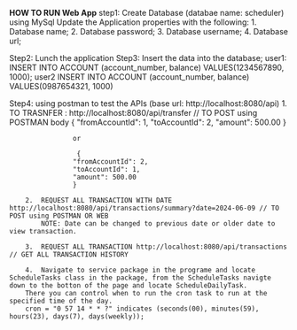 **HOW TO RUN Web App**
step1:  Create Database (databae name: scheduler) using MySql 
        Update the Application properties with the following: 
                1. Database name;
                2. Database password;
                3. Database username;
                4. Database url;

Step2:  Lunch the application
Step3: Insert the data into the database;
        user1: INSERT INTO ACCOUNT (account_number, balance)  VALUES(1234567890, 1000);
        user2  INSERT INTO ACCOUNT (account_number, balance)  VALUES(0987654321, 1000)

Step4: using postman to test the APIs (base url: http://localhost:8080/api) 
        1. TO TRASNFER : http://localhost:8080/api/transfer // TO POST using POSTMAN
            body   {
                    "fromAccountId": 1,
                    "toAccountId": 2,
                    "amount": 500.00
                    }

                    or 

                     {
                    "fromAccountId": 2,
                    "toAccountId": 1,
                    "amount": 500.00
                    }

        2.  REQUEST ALL TRANSACTION WITH DATE http://localhost:8080/api/transactions/summary?date=2024-06-09 // TO POST using POSTMAN OR WEB
            NOTE: Date can be changed to previous date or older date to view transaction.

        3.  REQUEST ALL TRANSACTION http://localhost:8080/api/transactions // GET ALL TRANSACTION HISTORY

        4.  Navigate to service package in the programe and locate ScheduleTasks class in the package, from the ScheduleTasks navigte down to the botton of the page and locate ScheduleDailyTask.
        There you can control when to run the cron task to run at the specified time of the day.
        cron = "0 57 14 * * ?" indicates (seconds(00), minutes(59), hours(23), days(7), days(weekly));
